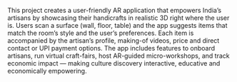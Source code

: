 This project creates a user-friendly AR application that empowers India’s artisans by showcasing their handicrafts in realistic 3D right where the user is. Users scan a surface (wall, floor, table) and the app suggests items that match the room’s style and the user’s preferences. Each item is accompanied by the artisan’s profile, making-of videos, price and direct contact or UPI payment options. The app includes features to onboard artisans, run virtual craft-fairs, host AR-guided micro-workshops, and track economic impact — making culture discovery interactive, educative and economically empowering.

